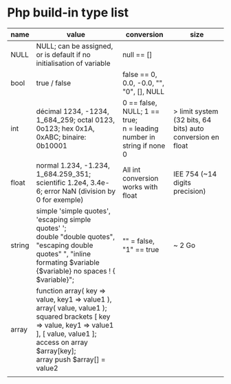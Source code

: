 # Php build-in type list

| name | value | conversion | size |
|---|---|---|---|
| NULL | NULL; can be assigned, or is default if no initialisation of variable | null == [] |  |
| bool | true / false | false == 0, 0.0, -0.0, "", "0", [], NULL |  |
| int | décimal 1234, -1234, 1_684_259; octal 0123, 0o123; hex 0x1A, 0xABC; binaire: 0b10001 | 0 == false, NULL; 1 == true;<br>n = leading number in string if none 0 | > limit system (32 bits, 64 bits) auto conversion en float |
| float | normal 1.234, -1.234, 1_684.259_351; scientific 1.2e4, 3.4e-6; error NaN (division by 0 for exemple) | All int conversion works with float | IEE 754 (~14 digits precision) |
| string | simple 'simple quotes', 'escaping simple quotes\' ';<br>double "double quotes", "escaping double quotes\" ", "inline formating $variable {$variable} no spaces ! { $variable}"; | "" = false, "1" == true | ~ 2 Go |
| array | function array( key => value, key1 => value1 ), array( value, value1 );<br>squared brackets [ key => value, key1 => value1 ], [ value, value1 ]; access on array $array[key];<br>array push $array[] = value2 |  |  |
|  	|  	|  	|  	|